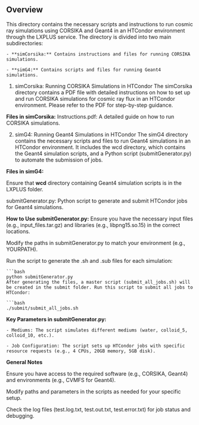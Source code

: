 ## Overview

This directory contains the necessary scripts and instructions to run cosmic ray simulations using CORSIKA and Geant4 in an HTCondor environment through the LXPLUS service. The directory is divided into two main subdirectories:

    - **simCorsika:** Contains instructions and files for running CORSIKA simulations.

    - **simG4:** Contains scripts and files for running Geant4 simulations.

1. simCorsika: Running CORSIKA Simulations in HTCondor
The simCorsika directory contains a PDF file with detailed instructions on how to set up and run CORSIKA simulations for cosmic ray flux in an HTCondor environment. Please refer to the PDF for step-by-step guidance.

**Files in simCorsika:**
Instructions.pdf: A detailed guide on how to run CORSIKA simulations.

2. simG4: Running Geant4 Simulations in HTCondor
The simG4 directory contains the necessary scripts and files to run Geant4 simulations in an HTCondor environment. It includes the wcd directory, which contains the Geant4 simulation scripts, and a Python script (submitGenerator.py) to automate the submission of jobs.

**Files in simG4:**

Ensure that **wcd** directory containing Geant4 simulation scripts is in the LXPLUS folder.

submitGenerator.py: Python script to generate and submit HTCondor jobs for Geant4 simulations.

**How to Use submitGenerator.py:**
Ensure you have the necessary input files (e.g., input_files.tar.gz) and libraries (e.g., libpng15.so.15) in the correct locations.

Modify the paths in submitGenerator.py to match your environment (e.g., YOURPATH).

Run the script to generate the .sh and .sub files for each simulation:

    ```bash
    python submitGenerator.py
    After generating the files, a master script (submit_all_jobs.sh) will be created in the submit folder. Run this script to submit all jobs to HTCondor:

    ```bash
    ./submit/submit_all_jobs.sh

**Key Parameters in submitGenerator.py:**

    - Mediums: The script simulates different mediums (water, colloid_5, colloid_10, etc.).

    - Job Configuration: The script sets up HTCondor jobs with specific resource requests (e.g., 4 CPUs, 20GB memory, 5GB disk).

**General Notes**

Ensure you have access to the required software (e.g., CORSIKA, Geant4) and environments (e.g., CVMFS for Geant4).

Modify paths and parameters in the scripts as needed for your specific setup.

Check the log files (test.log.txt, test.out.txt, test.error.txt) for job status and debugging.

